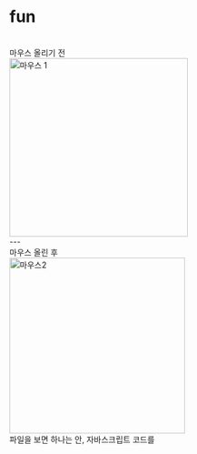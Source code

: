 <h1>fun</h1>
<br>
마우스 올리기 전
<br>
<img width="314" alt="마우스 1" src="https://github.com/Sossoh/WebP23/assets/128332587/90869757-eddd-489f-b2c9-3e688c5d72c5">
<br>
---
<br>
마우스 올린 후
<br>
<img width="309" alt="마우스2" src="https://github.com/Sossoh/WebP23/assets/128332587/70c7e758-97be-485b-a151-287ed6b282a8">
<br>
파일을 보면 하나는 <head>안, 자바스크립트 코드를 <script>에 삽입
하나는 따로 파일을 만들어서 불러왔다.
<br>
<br>
<h1>docu</h1>
<br>
document.write() 사용하기 
<br>
  <img width="258" alt="애쳐" src="https://github.com/Sossoh/WebP23/assets/128332587/38bd6e50-90fc-44aa-aa30-671b8be5fdc4">
